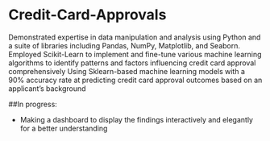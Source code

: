 # Credit-Card-Approvals
Demonstrated expertise in data manipulation and analysis using Python and a suite of libraries including Pandas, NumPy, Matplotlib, and Seaborn. Employed Scikit-Learn to implement and fine-tune various machine learning algorithms to identify patterns and factors influencing credit card approval comprehensively
Using Sklearn-based machine learning models with a 90% accuracy rate at predicting credit card approval outcomes based on an applicant’s background

##In progress: 
- Making a dashboard to display the findings interactively and elegantly for a better understanding
